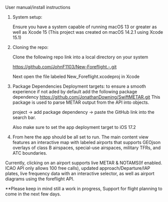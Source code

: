 User manual/install instructions 


1) System setup: 

	Ensure you have a system capable of running macOS 13 or greater as well as 	Xcode 15
	(This project was created on macOS 14.2.1 using Xcode 15.1)


2) Cloning the repo:

	Clone the following repo link into a local directory on your system 

	https://github.com/JohnF1103/New-Foreflight.-.git

	Next open the file labeled New_Foreflight.xcodeproj in Xcode 



3) Package Dependencies Deployment targets:
	to ensure a smooth experience if not aded by default add the following package 	dependency https://github.com/JonathanDowning/SwiftMETAR.git
	This package is used to parse METAR output from the API into objects.

	project -> add package dependency -> paste the GitHub link into the search 	bar. 

	Also make sure to set the app deployment target to iOS 17.2

5) From here the app should be all set to run. The main content view features an interactive map with labeled airports that supports GEOjson overlays of class B airspaces, special-use airspaces, military TFRs, and ATC boundaries.

Currently, clicking on an airport supports live METAR & NOTAMS(If enabled. ICAO API only allows 100 free calls), updated approach/Departure/IAP plates, live frequency data with an interactive selector, as well as airport diagrams using the foreflight API. 

**Please keep in mind still a work in progress, Support for flight planning to come in the next few days. 
